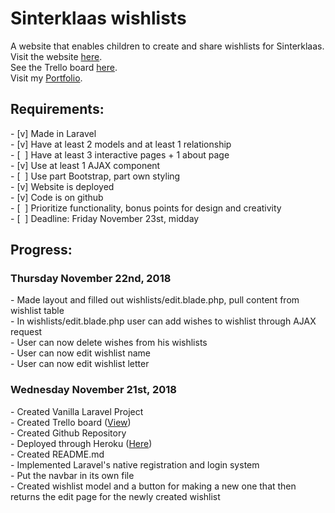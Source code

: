 <h1>Sinterklaas wishlists</h1>
<p>A website that enables children to create and share wishlists for Sinterklaas.<br />
Visit the website <a href="https://murmuring-woodland-16654.herokuapp.com/">here</a>.<br />
See the Trello board <a href="https://trello.com/b/jt0bSx8M/sinterklaas">here</a>.<br />
Visit my <a href="http://www.doriekeberends.nl">Portfolio</a>.</p>

<h2>Requirements:</h2>
- [v] Made in Laravel <br />
- [v] Have at least 2 models and at least 1 relationship<br />
- [&nbsp;&nbsp;] Have at least 3 interactive pages + 1 about page<br />
- [v] Use at least 1 AJAX component<br />
- [&nbsp;&nbsp;] Use part Bootstrap, part own styling<br />
- [v] Website is deployed <br />
- [v] Code is on github<br />
- [&nbsp;&nbsp;] Prioritize functionality, bonus points for design and creativity<br />
- [&nbsp;&nbsp;] Deadline: Friday November 23st, midday<br />

<h2>Progress:</h2>

<h3>Thursday November 22nd, 2018</h3>
- Made layout and filled out wishlists/edit.blade.php, pull content from wishlist table<br />
- In wishlists/edit.blade.php user can add wishes to wishlist through AJAX request<br />
- User can now delete wishes from his wishlists<br />
- User can now edit wishlist name<br />
- User can now edit wishlist letter<br />

<h3>Wednesday November 21st, 2018</h3>
- Created Vanilla Laravel Project<br />
- Created Trello board (<a href="https://trello.com/b/jt0bSx8M/sinterklaas">View</a>)<br />
- Created Github Repository <br />
- Deployed through Heroku (<a href="https://murmuring-woodland-16654.herokuapp.com/">Here</a>)<br />
- Created README.md<br />
- Implemented Laravel's native registration and login system<br />
- Put the navbar in its own file<br />
- Created wishlist model and a button for making a new one that then returns the edit page for the newly created wishlist<br />